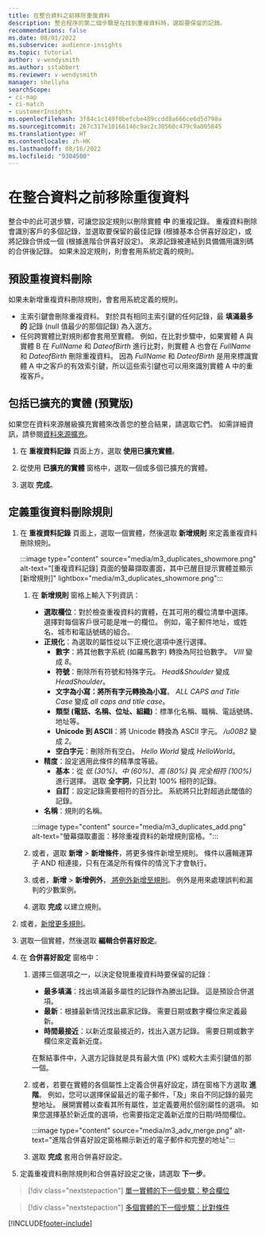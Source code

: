 ```yaml
---
title: 在整合資料之前移除重復資料
description: 整合程序的第二個步驟是在找到重複資料時，選取要保留的記錄。
recommendations: false
ms.date: 08/01/2022
ms.subservice: audience-insights
ms.topic: tutorial
author: v-wendysmith
ms.author: sstabbert
ms.reviewer: v-wendysmith
manager: shellyha
searchScope:
- ci-map
- ci-match
- customerInsights
ms.openlocfilehash: 3f84c1c149f0befcbe489ccdd8a666ce6d5d798a
ms.sourcegitcommit: 267c317e10166146c9ac2c30560c479c9a005845
ms.translationtype: HT
ms.contentlocale: zh-HK
ms.lasthandoff: 08/16/2022
ms.locfileid: "9304500"
---
```

# <a name="remove-duplicates-before-unifying-data"></a>在整合資料之前移除重復資料

整合中的此可選步驟，可讓您設定規則以刪除實體 **中** 的重複記錄。 重複資料刪除會識別客戶的多個記錄，並選取要保留的最佳記錄 (根據基本合併喜好設定)，或將記錄合併成一個 (根據進階合併喜好設定)。 來源記錄被連結到具備備用識別碼的合併後記錄。 如果未設定規則，則會套用系統定義的規則。

## <a name="default-deduplication"></a>預設重複資料刪除

如果未新增重複資料刪除規則，會套用系統定義的規則。

- 主索引鍵會刪除重複資料。
  對於具有相同主索引鍵的任何記錄，最 **填滿最多的** 記錄 (null 值最少的那個記錄) 為入選方。
- 任何跨實體比對規則都會套用至實體。
  例如，在比對步驟中，如果實體 A 與實體 B 在 *FullName* 和 *DateofBirth* 進行比對，則實體 A 也會在 *FullName* 和 *DateofBirth* 刪除重複資料。 因為 *FullName* 和 *DateofBirth* 是用來標識實體 A 中之客戶的有效索引鍵，所以這些索引鍵也可以用來識別實體 A 中的重複客戶。

## <a name="include-enriched-entities-preview"></a>包括已擴充的實體 (預覽版)

如果您在資料來源層級擴充實體來改善您的整合結果，請選取它們。 如需詳細資訊，請參閱[資料來源擴充](data-sources-enrichment.md)。

1. 在 **重複資料記錄** 頁面上方，選取 **使用已擴充實體**。

1. 從使用 **已擴充的實體** 窗格中，選取一個或多個已擴充的實體。

1. 選取 **完成**。

## <a name="define-deduplication-rules"></a>定義重復資料刪除規則

1. 在 **重複資料記錄** 頁面上，選取一個實體，然後選取 **新增規則** 來定義重複資料刪除規則。

   :::image type="content" source="media/m3_duplicates_showmore.png" alt-text="[重複資料記錄] 頁面的螢幕擷取畫面，其中已醒目提示實體並顯示 [新增規則]"  lightbox="media/m3_duplicates_showmore.png":::

   1. 在 **新增規則** 窗格上輸入下列資訊：
      - **選取欄位**：對於檢查重複資料的實體，在其可用的欄位清單中選擇。 選擇對每個客戶很可能是唯一的欄位。 例如，電子郵件地址，或姓名、城市和電話號碼的組合。
      - **正規化**：為選取的屬性從以下正規化選項中進行選擇。
        - **數字**：將其他數字系統 (如羅馬數字) 轉換為阿拉伯數字。 *VIII* 變成 *8*。
        - **符號**：刪除所有符號和特殊字元。 *Head&Shoulder* 變成 *HeadShoulder*。
        - **文字為小寫：將所有字元轉換為小寫**。 *ALL CAPS and Title Case* 變成 *all caps and title case*。
        - **類型 (電話、名稱、位址、組織)**：標準化名稱、職稱、電話號碼、地址等。
        - **Unicode 到 ASCII**：將 Unicode 轉換為 ASCII 字元。 */u00B2* 變成 *2*。
        - **空白字元**：刪除所有空白。 *Hello   World* 變成 *HelloWorld*。
      - **精度**：設定適用此條件的精準度等級。
        - **基本**：從 *低 (30%)*、*中 (60%)*、*高 (80%)* 與 *完全相符 (100%)* 進行選擇。 選取 **全字詞**，只比對 100% 相符的記錄。
        - **自訂**：設定記錄需要相符的百分比。 系統將只比對超過此閾值的記錄。
      - **名稱**：規則的名稱。

      :::image type="content" source="media/m3_duplicates_add.png" alt-text="螢幕擷取畫面：移除重複資料的新增規則窗格。":::

   1. 或者，選取 **新增** > **新增條件**，將更多條件新增至規則。 條件以邏輯運算子 AND 相連接，只有在滿足所有條件的情況下才會執行。

   1. 或者，**新增** > **新增例外**，[ 將例外新增至規則](match-entities.md#add-exceptions-to-a-rule)。 例外是用來處理誤判和漏判的少數案例。

   1. 選取 **完成** 以建立規則。

1. 或者，[新增更多規則](#define-deduplication-rules)。

1. 選取一個實體，然後選取 **編輯合併喜好設定**。

1. 在 **合併喜好設定** 窗格中：
   1. 選擇三個選項之一，以決定發現重複資料時要保留的記錄：
      - **最多填滿**：找出填滿最多屬性的記錄作為勝出記錄。 這是預設合併選項。
      - **最新**：根據最新情況找出贏家記錄。 需要日期或數字欄位來定義最新。
      - **時間最接近**：以新近度最接近的，找出入選方記錄。 需要日期或數字欄位來定義新近度。

      在繫結事件中，入選方記錄就是具有最大值 (PK) 或較大主索引鍵值的那一個。

   1. 或者，若要在實體的各個屬性上定義合併喜好設定，請在窗格下方選取 **進階**。 例如，您可以選擇保留最近的電子郵件，「及」來自不同記錄的最完整地址。 展開實體以查看其所有屬性，並定義要用於個別屬性的選項。 如果您選擇基於新近度的選項，也需要指定定義新近度的日期/時間欄位。

      :::image type="content" source="media/m3_adv_merge.png" alt-text="進階合併喜好設定窗格顯示新近的電子郵件和完整的地址":::

   1. 選取 **完成** 套用合併喜好設定。

1. 定義重複資料刪除規則和合併喜好設定之後，請選取 **下一步**。
  
> [!div class="nextstepaction"]
> [單一實體的下一個步驟：整合欄位](merge-entities.md)

> [!div class="nextstepaction"]
> [多個實體的下一個步驟：比對條件](match-entities.md)

[!INCLUDE[footer-include](includes/footer-banner.md)]
